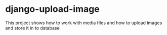 # django-upload-image
This project shows how to work with media files and how to upload images and store it in to database
